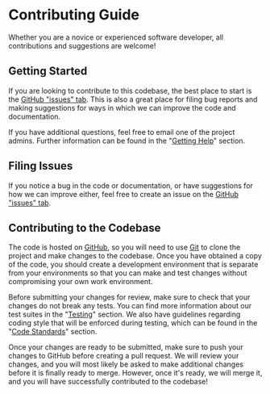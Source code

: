 # Contributing Guide

Whether you are a novice or experienced software developer, all contributions and suggestions are welcome!

## Getting Started

If you are looking to contribute to this codebase, the best place to start is the [GitHub "issues" tab](https://github.com/Clemson-Software-Engineering/Shopping-App/issues). This is also a great place for filing bug reports and making suggestions for ways in which we can improve the code and documentation.

If you have additional questions, feel free to email one of the project admins. Further information can be found in the "[Getting Help](https://github.com/Clemson-Software-Engineering/Shopping-App/blob/main/README.md#getting-help)" section.

## Filing Issues

If you notice a bug in the code or documentation, or have suggestions for how we can improve either, feel free to create an issue on the [GitHub "issues" tab](https://github.com/Clemson-Software-Engineering/Shopping-App/issues).

## Contributing to the Codebase

The code is hosted on [GitHub](https://github.com/Clemson-Software-Engineering/Shopping-App/), so you will need to use [Git](https://git-scm.com/) to clone the project and make changes to the codebase. Once you have obtained a copy of the code, you should create a development environment that is separate from your environments so that you can make and test changes without compromising your own work environment.

Before submitting your changes for review, make sure to check that your changes do not break any tests. You can find more information about our test suites in the "[Testing](https://github.com/Clemson-Software-Engineering/Shopping-App/blob/main/README.md#testing)" section. We also have guidelines regarding coding style that will be enforced during testing, which can be found in the "[Code Standards](https://github.com/Clemson-Software-Engineering/Shopping-App/blob/main/README.md#code-standards)" section.

Once your changes are ready to be submitted, make sure to push your changes to GitHub before creating a pull request. We will review your changes, and you will most likely be asked to make additional changes before it is finally ready to merge. However, once it's ready, we will merge it, and you will have successfully contributed to the codebase!